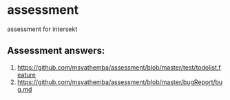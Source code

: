 # assessment
assessment for intersekt

## Assessment answers:
1. https://github.com/msyathemba/assessment/blob/master/test/todolist.feature
2. https://github.com/msyathemba/assessment/blob/master/bugReport/bug.md
 


